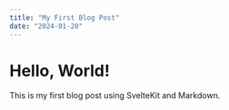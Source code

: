 ```yaml
---
title: "My First Blog Post"
date: "2024-01-20"
---
```


# Hello, World!

This is my first blog post using SvelteKit and Markdown.

